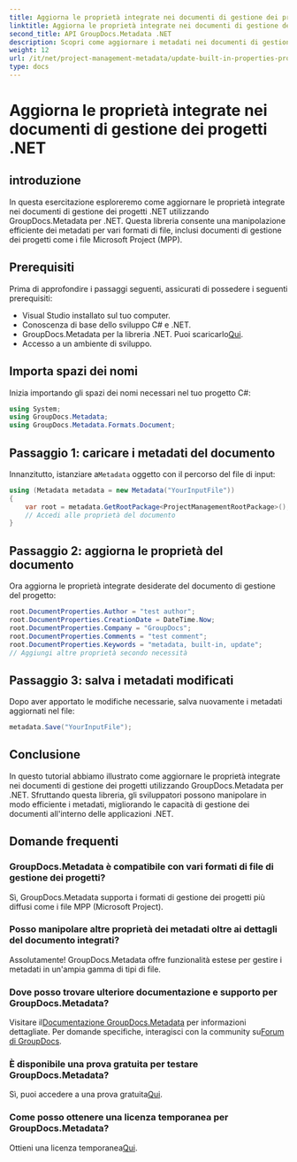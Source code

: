 ```yaml
---
title: Aggiorna le proprietà integrate nei documenti di gestione dei progetti .NET
linktitle: Aggiorna le proprietà integrate nei documenti di gestione dei progetti .NET
second_title: API GroupDocs.Metadata .NET
description: Scopri come aggiornare i metadati nei documenti di gestione dei progetti .NET con GroupDocs.Metadata per .NET. Migliora la gestione dei documenti in modo efficiente.
weight: 12
url: /it/net/project-management-metadata/update-built-in-properties-project-management-documents/
type: docs
---
```

# Aggiorna le proprietà integrate nei documenti di gestione dei progetti .NET

## introduzione
In questa esercitazione esploreremo come aggiornare le proprietà integrate nei documenti di gestione dei progetti .NET utilizzando GroupDocs.Metadata per .NET. Questa libreria consente una manipolazione efficiente dei metadati per vari formati di file, inclusi documenti di gestione dei progetti come i file Microsoft Project (MPP).
## Prerequisiti
Prima di approfondire i passaggi seguenti, assicurati di possedere i seguenti prerequisiti:
- Visual Studio installato sul tuo computer.
- Conoscenza di base dello sviluppo C# e .NET.
-  GroupDocs.Metadata per la libreria .NET. Puoi scaricarlo[Qui](https://releases.groupdocs.com/metadata/net/).
- Accesso a un ambiente di sviluppo.

## Importa spazi dei nomi
Inizia importando gli spazi dei nomi necessari nel tuo progetto C#:
```csharp
using System;
using GroupDocs.Metadata;
using GroupDocs.Metadata.Formats.Document;
```
## Passaggio 1: caricare i metadati del documento
 Innanzitutto, istanziare a`Metadata` oggetto con il percorso del file di input:
```csharp
using (Metadata metadata = new Metadata("YourInputFile"))
{
    var root = metadata.GetRootPackage<ProjectManagementRootPackage>();
    // Accedi alle proprietà del documento
}
```
## Passaggio 2: aggiorna le proprietà del documento
Ora aggiorna le proprietà integrate desiderate del documento di gestione del progetto:
```csharp
root.DocumentProperties.Author = "test author";
root.DocumentProperties.CreationDate = DateTime.Now;
root.DocumentProperties.Company = "GroupDocs";
root.DocumentProperties.Comments = "test comment";
root.DocumentProperties.Keywords = "metadata, built-in, update";
// Aggiungi altre proprietà secondo necessità
```
## Passaggio 3: salva i metadati modificati
Dopo aver apportato le modifiche necessarie, salva nuovamente i metadati aggiornati nel file:
```csharp
metadata.Save("YourInputFile");
```

## Conclusione
In questo tutorial abbiamo illustrato come aggiornare le proprietà integrate nei documenti di gestione dei progetti utilizzando GroupDocs.Metadata per .NET. Sfruttando questa libreria, gli sviluppatori possono manipolare in modo efficiente i metadati, migliorando le capacità di gestione dei documenti all'interno delle applicazioni .NET.

## Domande frequenti
### GroupDocs.Metadata è compatibile con vari formati di file di gestione dei progetti?
Sì, GroupDocs.Metadata supporta i formati di gestione dei progetti più diffusi come i file MPP (Microsoft Project).
### Posso manipolare altre proprietà dei metadati oltre ai dettagli del documento integrati?
Assolutamente! GroupDocs.Metadata offre funzionalità estese per gestire i metadati in un'ampia gamma di tipi di file.
### Dove posso trovare ulteriore documentazione e supporto per GroupDocs.Metadata?
 Visitare il[Documentazione GroupDocs.Metadata](https://tutorials.groupdocs.com/metadata/net/) per informazioni dettagliate. Per domande specifiche, interagisci con la community su[Forum di GroupDocs](https://forum.groupdocs.com/c/metadata/14).
### È disponibile una prova gratuita per testare GroupDocs.Metadata?
 Sì, puoi accedere a una prova gratuita[Qui](https://releases.groupdocs.com/).
### Come posso ottenere una licenza temporanea per GroupDocs.Metadata?
 Ottieni una licenza temporanea[Qui](https://purchase.groupdocs.com/temporary-license/).